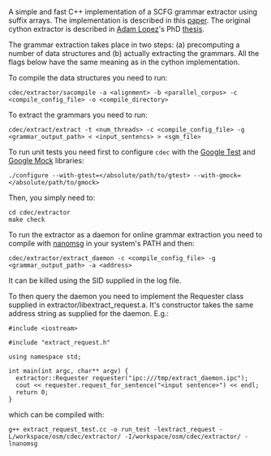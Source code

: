 A simple and fast C++ implementation of a SCFG grammar extractor using suffix arrays. The implementation is described in this [paper](https://ufal.mff.cuni.cz/pbml/102/art-baltescu-blunsom.pdf). The original cython extractor is described in [Adam Lopez](http://www.cs.jhu.edu/~alopez/)'s PhD [thesis](http://www.cs.jhu.edu/~alopez/papers/adam.lopez.dissertation.pdf).

The grammar extraction takes place in two steps: (a) precomputing a number of data structures and (b) actually extracting the grammars. All the flags below have the same meaning as in the cython implementation.

To compile the data structures you need to run:

    cdec/extractor/sacompile -a <alignment> -b <parallel_corpus> -c <compile_config_file> -o <compile_directory>

To extract the grammars you need to run:

    cdec/extract/extract -t <num_threads> -c <compile_config_file> -g <grammar_output_path> < <input_sentencs> > <sgm_file>

To run unit tests you need first to configure `cdec` with the [Google Test](https://code.google.com/p/googletest/) and [Google Mock](https://code.google.com/p/googlemock/) libraries:

    ./configure --with-gtest=</absolute/path/to/gtest> --with-gmock=</absolute/path/to/gmock>

Then, you simply need to:

    cd cdec/extractor
    make check

To run the extractor as a daemon for online grammar extraction you need to compile with [nanomsg](http://nanomsg.org/download.html) in your system's PATH and then:

    cdec/extractor/extract_daemon -c <compile_config_file> -g <grammar_output_path> -a <address>

It can be killed using the SID supplied in the log file.

To then query the daemon you need to implement the Requester class supplied in
extractor/libextract_request.a. It's constructor takes the same address string as supplied for the daemon. E.g.:

    #include <iostream>

    #include "extract_request.h"

    using namespace std;

    int main(int argc, char** argv) {
      extractor::Requester requester("ipc:///tmp/extract_daemon.ipc");
      cout << requester.request_for_sentence("<input sentence>") << endl;
      return 0;
    }

which can be compiled with:

    g++ extract_request_test.cc -o run_test -lextract_request -L/workspace/osm/cdec/extractor/ -I/workspace/osm/cdec/extractor/ -lnanomsg
